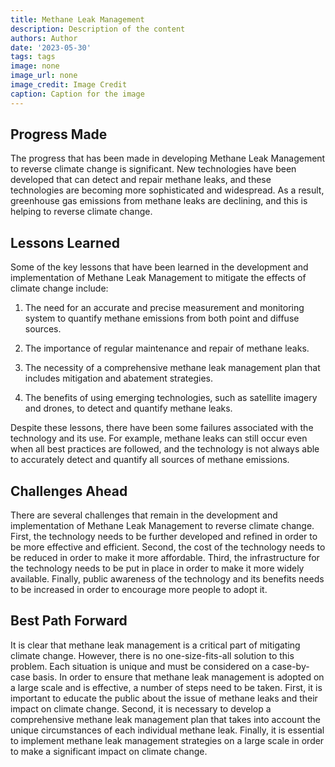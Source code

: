 ```yaml
---
title: Methane Leak Management
description: Description of the content
authors: Author
date: '2023-05-30'
tags: tags
image: none
image_url: none
image_credit: Image Credit
caption: Caption for the image
---
```


## Progress Made

The progress that has been made in developing Methane Leak Management to reverse climate change is significant. New technologies have been developed that can detect and repair methane leaks, and these technologies are becoming more sophisticated and widespread. As a result, greenhouse gas emissions from methane leaks are declining, and this is helping to reverse climate change.

## Lessons Learned

Some of the key lessons that have been learned in the development and implementation of Methane Leak Management to mitigate the effects of climate change include:

1. The need for an accurate and precise measurement and monitoring system to quantify methane emissions from both point and diffuse sources.

2. The importance of regular maintenance and repair of methane leaks.

3. The necessity of a comprehensive methane leak management plan that includes mitigation and abatement strategies.

4. The benefits of using emerging technologies, such as satellite imagery and drones, to detect and quantify methane leaks.

Despite these lessons, there have been some failures associated with the technology and its use. For example, methane leaks can still occur even when all best practices are followed, and the technology is not always able to accurately detect and quantify all sources of methane emissions.

## Challenges Ahead

There are several challenges that remain in the development and implementation of Methane Leak Management to reverse climate change. First, the technology needs to be further developed and refined in order to be more effective and efficient. Second, the cost of the technology needs to be reduced in order to make it more affordable. Third, the infrastructure for the technology needs to be put in place in order to make it more widely available. Finally, public awareness of the technology and its benefits needs to be increased in order to encourage more people to adopt it.

## Best Path Forward

It is clear that methane leak management is a critical part of mitigating climate change. However, there is no one-size-fits-all solution to this problem. Each situation is unique and must be considered on a case-by-case basis. In order to ensure that methane leak management is adopted on a large scale and is effective, a number of steps need to be taken. First, it is important to educate the public about the issue of methane leaks and their impact on climate change. Second, it is necessary to develop a comprehensive methane leak management plan that takes into account the unique circumstances of each individual methane leak. Finally, it is essential to implement methane leak management strategies on a large scale in order to make a significant impact on climate change.
